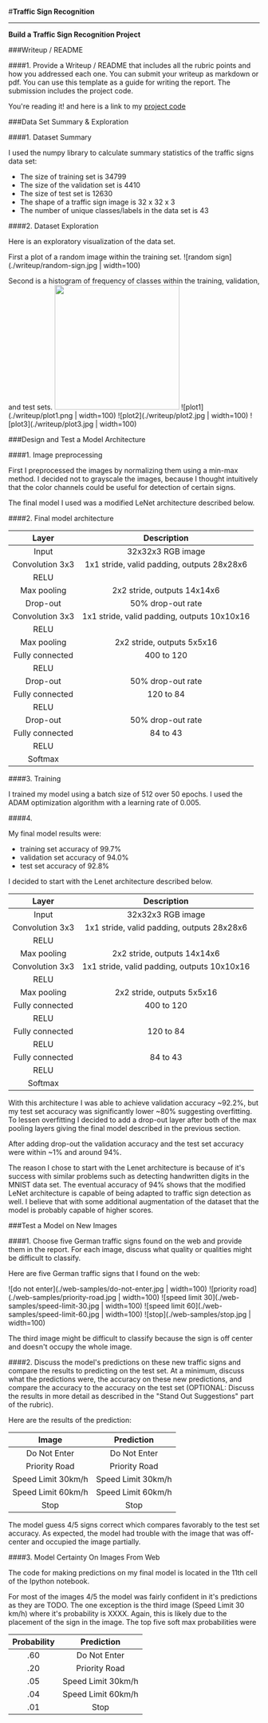 #**Traffic Sign Recognition** 

---

**Build a Traffic Sign Recognition Project**

###Writeup / README

####1. Provide a Writeup / README that includes all the rubric points and how you addressed each one. You can submit your writeup as markdown or pdf. You can use this template as a guide for writing the report. The submission includes the project code.

You're reading it! and here is a link to my [project code](https://github.com/udacity/CarND-Traffic-Sign-Classifier-Project/blob/master/Traffic_Sign_Classifier.ipynb)

###Data Set Summary & Exploration

####1. Dataset Summary

I used the numpy library to calculate summary statistics of the traffic
signs data set:

* The size of training set is 34799
* The size of the validation set is 4410
* The size of test set is 12630
* The shape of a traffic sign image is 32 x 32 x 3
* The number of unique classes/labels in the data set is 43

 ####2. Dataset Exploration

Here is an exploratory visualization of the data set. 

First a plot of a random image within the training set.
![random sign](./writeup/random-sign.jpg | width=100)

Second is a histogram of frequency of classes within the training, validation, and test sets.
<img src="./writeup/plot1.jpg" width="250"/>
![plot1](./writeup/plot1.png | width=100)
![plot2](./writeup/plot2.jpg | width=100)
![plot3](./writeup/plot3.jpg | width=100)


###Design and Test a Model Architecture

####1. Image preprocessing

First I preprocessed the images by normalizing them using a min-max method.  I decided not to grayscale the images, because I thought intuitively that the color channels could be useful for detection of certain signs.  

The final model I used was a modified LeNet architecture described below.

####2. Final model architecture

| Layer         		|     Description	        					| 
|:---------------------:|:---------------------------------------------:| 
| Input         		| 32x32x3 RGB image   							| 
| Convolution 3x3     	| 1x1 stride, valid padding, outputs 28x28x6 	|
| RELU					|												|
| Max pooling	      	| 2x2 stride,  outputs 14x14x6 				|
| Drop-out| 50% drop-out rate |
| Convolution 3x3	    | 1x1 stride, valid padding, outputs 10x10x16 	|
| RELU					|												|
| Max pooling	      	| 2x2 stride,  outputs 5x5x16 				|
| Fully connected		| 400 to 120        									|
| RELU					|												|
| Drop-out| 50% drop-out rate |
| Fully connected		| 120 to 84        									|
| RELU					|												|
| Drop-out| 50% drop-out rate |
| Fully connected		| 84 to 43        									|
| RELU					|												|
| Softmax				|        									|

####3. Training

I trained my model using a batch size of 512 over 50 epochs.  I used the ADAM optimization algorithm with a learning rate of 0.005.

####4. 

My final model results were:
* training set accuracy of 99.7%
* validation set accuracy of 94.0% 
* test set accuracy of 92.8%

I decided to start with the Lenet architecture described below.

| Layer         		|     Description	        					| 
|:---------------------:|:---------------------------------------------:| 
| Input         		| 32x32x3 RGB image   							| 
| Convolution 3x3     	| 1x1 stride, valid padding, outputs 28x28x6 	|
| RELU					|												|
| Max pooling	      	| 2x2 stride,  outputs 14x14x6 				|
| Convolution 3x3	    | 1x1 stride, valid padding, outputs 10x10x16 	|
| RELU					|												|
| Max pooling	      	| 2x2 stride,  outputs 5x5x16 				|
| Fully connected		| 400 to 120        									|
| RELU					|												|
| Fully connected		| 120 to 84        									|
| RELU					|												|
| Fully connected		| 84 to 43        									|
| RELU					|												|
| Softmax				|        									|

With this architecture I was able to achieve validation accuracy ~92.2%, but my test set accuracy was significantly lower ~80% suggesting overfitting.  To lessen overfitting I decided to add a drop-out layer after both of the max pooling layers giving the final model described in the previous section.

After adding drop-out the validation accuracy and the test set accuracy were within ~1% and around 94%.

The reason I chose to start with the Lenet architecture is because of it's success with similar problems such as detecting handwritten digits in the MNIST data set.  The eventual accuracy of 94% shows that the modified LeNet architecture is capable of being adapted to traffic sign detection as well.  I believe that with some additional augmentation of the dataset that the model is probably capable of higher scores.



###Test a Model on New Images

####1. Choose five German traffic signs found on the web and provide them in the report. For each image, discuss what quality or qualities might be difficult to classify.

Here are five German traffic signs that I found on the web:

![do not enter](./web-samples/do-not-enter.jpg | width=100) 
![priority road](./web-samples/priority-road.jpg | width=100) 
![speed limit 30](./web-samples/speed-limit-30.jpg | width=100) 
![speed limit 60](./web-samples/speed-limit-60.jpg | width=100) 
![stop](./web-samples/stop.jpg | width=100)

The third image might be difficult to classify because the sign is off center and doesn't occupy the whole image.

####2. Discuss the model's predictions on these new traffic signs and compare the results to predicting on the test set. At a minimum, discuss what the predictions were, the accuracy on these new predictions, and compare the accuracy to the accuracy on the test set (OPTIONAL: Discuss the results in more detail as described in the "Stand Out Suggestions" part of the rubric).




Here are the results of the prediction:

| Image			        |     Prediction	        					| 
|:---------------------:|:---------------------------------------------:| 
| Do Not Enter      		| Do Not Enter   									| 
| Priority Road     			| Priority Road 										|
| Speed Limit 30km/h					| Speed Limit 30km/h												|
| Speed Limit 60km/h		      		| Speed Limit 60km/h					 				|
| Stop			| Stop      							|


The model guess 4/5 signs correct which compares favorably to the test set accuracy.  As expected, the model had trouble with the image that was off-center and occupied the image partially.

####3. Model Certainty On Images From Web

The code for making predictions on my final model is located in the 11th cell of the Ipython notebook.

For most of the images 4/5 the model was fairly confident in it's predictions as they are TODO.  The one exception is the third image (Speed Limit 30 km/h) where it's probability is XXXX.  Again, this is likely due to the placement of the sign in the image.
The top five soft max probabilities were

| Probability         	|     Prediction	        					| 
|:---------------------:|:---------------------------------------------:| 
| .60         			| Do Not Enter   									| 
| .20     				| Priority Road 										|
| .05					| Speed Limit 30km/h											|
| .04	      			| Speed Limit 60km/h					 				|
| .01				    | Stop      							|



